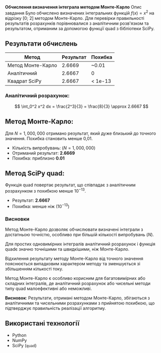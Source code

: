 **Обчислення визначення інтеграла методом Монте-Карло**
Опис завдання
Було обчислено визначених інтегральних функцій 
$f(x) = x^2$ на відрізку [0; 2] методом Монте-Карло. Для перевірки правильності результатів розрахунків порівнювалися з аналітичним розв'язком та результатом, отриманим за допомогою функції quad з бібліотеки SciPy.

## Результати обчислень

| Метод              | Результат | Похибка     |
|--------------------|-----------|-------------|
| Метод Монте-Карло  | 2.6669    | ~0.01       |
| Аналітичний        | 2.6667    | 0           |
| Квадрат SciPy      | 2.6667    | < 1e-13     |

### Аналітичний розрахунок:
$$
\int_0^2 x^2 dx =  \frac{2^3}{3}  = \frac{8}{3} \approx 2.6667
$$
## Метод Монте-Карло:
Для $N = 1,000,000$ отримано результат, який дуже близький до точного значення. Похибка становить менше 0,01.
- Кількість випробувань: $(N = 1,000,000)$
- Отриманий результат: **2.6669**
- Похибка: приблизно **0.01**

## Метод SciPy quad:
Функція quad повертає результат, що співпадає з аналітичним розрахунком з похибкою менше $10^{-13}$.
- Результат: **2.6667**
- Похибка: менше ніж $(10^{-13})$

### Висновки
Метод Монте-Карло дозволяє обчислювати визначені інтеграли з достатньою точністю, особливо при більшій кількості випробувань $(N)$.

Для простих одновимірних інтегралів аналітичний розрахунок і функція quadє значно точнішими та швидкішими, ніж Монте-Карло.

Відхилення результату методу Монте-Карло від точного значення пояснюється випадковим характером методу та зменшується зі збільшенням кількості току.

Метод Монте-Карло є особливо корисним для багатовимірних або складних інтегралів, де аналітичний розрахунок або чисельні методи типу quad малоефективні або неможливі.

**Висновок**:
Результати, отримані методом Монте-Карло, збігаються з аналітичними та чисельними розрахунками з прийнятою похибкою, що підтверджує правильність реалізації алгоритму.

## Використані технології

- Python
- NumPy
- SciPy (`quad`)